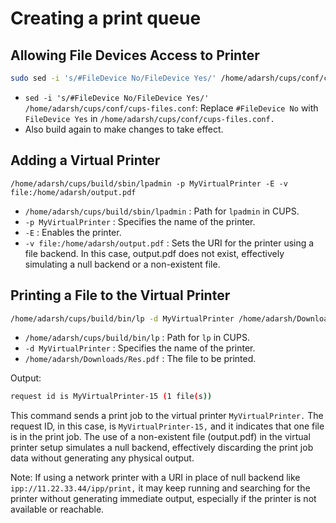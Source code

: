 
# Creating a print queue

## Allowing File Devices Access to Printer

```bash
sudo sed -i 's/#FileDevice No/FileDevice Yes/' /home/adarsh/cups/conf/cups-files.conf
```
- `sed -i 's/#FileDevice No/FileDevice Yes/' /home/adarsh/cups/conf/cups-files.conf`: Replace `#FileDevice No` with `FileDevice Yes` in `/home/adarsh/cups/conf/cups-files.conf.`
- Also build again to make changes to take effect.

## Adding a Virtual Printer

```bash#
/home/adarsh/cups/build/sbin/lpadmin -p MyVirtualPrinter -E -v file:/home/adarsh/output.pdf
```
- `/home/adarsh/cups/build/sbin/lpadmin` : Path for `lpadmin` in CUPS.
- `-p MyVirtualPrinter` : Specifies the name of the printer.
- `-E` : Enables the printer. 
- `-v file:/home/adarsh/output.pdf` : Sets the URI for the printer using a file backend. In this case, output.pdf does not exist, effectively simulating a null backend or a non-existent file.

## Printing a File to the Virtual Printer

```bash
/home/adarsh/cups/build/bin/lp -d MyVirtualPrinter /home/adarsh/Downloads/Res.pdf
```
- `/home/adarsh/cups/build/bin/lp` : Path for `lp` in CUPS.
- `-d MyVirtualPrinter` : Specifies the name of the printer.
- `/home/adarsh/Downloads/Res.pdf` : The file to be printed.

Output:
```bash
request id is MyVirtualPrinter-15 (1 file(s))
```
This command sends a print job to the virtual printer `MyVirtualPrinter.` The request ID, in this case, is `MyVirtualPrinter-15,` and it indicates that one file is in the print job. The use of a non-existent file (output.pdf) in the virtual printer setup simulates a null backend, effectively discarding the print job data without generating any physical output.

Note: If using a network printer with a URI in place of null backend like `ipp://11.22.33.44/ipp/print,` it may keep running and searching for the printer without generating immediate output, especially if the printer is not available or reachable.
